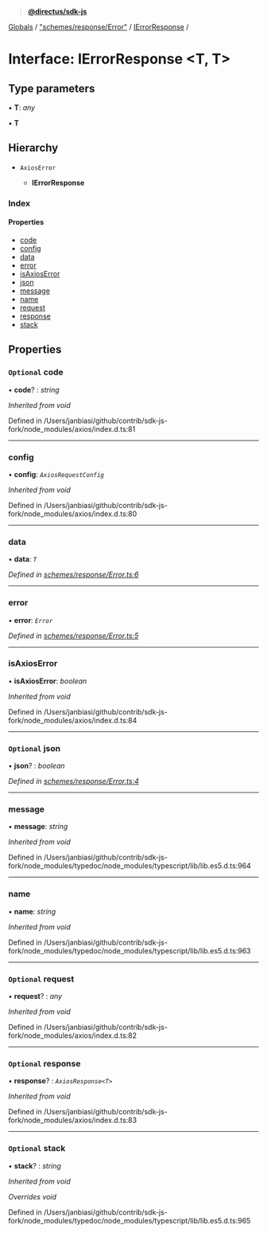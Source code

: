 > **[@directus/sdk-js](../README.md)**

[Globals](../README.md) / ["schemes/response/Error"](../modules/_schemes_response_error_.md) / [IErrorResponse](_schemes_response_error_.ierrorresponse.md) /

# Interface: IErrorResponse <**T, T**>

## Type parameters

▪ **T**: *any*

▪ **T**

## Hierarchy

* `AxiosError`

  * **IErrorResponse**

### Index

#### Properties

* [code](_schemes_response_error_.ierrorresponse.md#optional-code)
* [config](_schemes_response_error_.ierrorresponse.md#config)
* [data](_schemes_response_error_.ierrorresponse.md#data)
* [error](_schemes_response_error_.ierrorresponse.md#error)
* [isAxiosError](_schemes_response_error_.ierrorresponse.md#isaxioserror)
* [json](_schemes_response_error_.ierrorresponse.md#optional-json)
* [message](_schemes_response_error_.ierrorresponse.md#message)
* [name](_schemes_response_error_.ierrorresponse.md#name)
* [request](_schemes_response_error_.ierrorresponse.md#optional-request)
* [response](_schemes_response_error_.ierrorresponse.md#optional-response)
* [stack](_schemes_response_error_.ierrorresponse.md#optional-stack)

## Properties

### `Optional` code

• **code**? : *string*

*Inherited from void*

Defined in /Users/janbiasi/github/contrib/sdk-js-fork/node_modules/axios/index.d.ts:81

___

###  config

• **config**: *`AxiosRequestConfig`*

*Inherited from void*

Defined in /Users/janbiasi/github/contrib/sdk-js-fork/node_modules/axios/index.d.ts:80

___

###  data

• **data**: *`T`*

*Defined in [schemes/response/Error.ts:6](https://github.com/janbiasi/sdk-js/blob/6d04a0b/src/schemes/response/Error.ts#L6)*

___

###  error

• **error**: *`Error`*

*Defined in [schemes/response/Error.ts:5](https://github.com/janbiasi/sdk-js/blob/6d04a0b/src/schemes/response/Error.ts#L5)*

___

###  isAxiosError

• **isAxiosError**: *boolean*

*Inherited from void*

Defined in /Users/janbiasi/github/contrib/sdk-js-fork/node_modules/axios/index.d.ts:84

___

### `Optional` json

• **json**? : *boolean*

*Defined in [schemes/response/Error.ts:4](https://github.com/janbiasi/sdk-js/blob/6d04a0b/src/schemes/response/Error.ts#L4)*

___

###  message

• **message**: *string*

*Inherited from void*

Defined in /Users/janbiasi/github/contrib/sdk-js-fork/node_modules/typedoc/node_modules/typescript/lib/lib.es5.d.ts:964

___

###  name

• **name**: *string*

*Inherited from void*

Defined in /Users/janbiasi/github/contrib/sdk-js-fork/node_modules/typedoc/node_modules/typescript/lib/lib.es5.d.ts:963

___

### `Optional` request

• **request**? : *any*

*Inherited from void*

Defined in /Users/janbiasi/github/contrib/sdk-js-fork/node_modules/axios/index.d.ts:82

___

### `Optional` response

• **response**? : *`AxiosResponse<T>`*

*Inherited from void*

Defined in /Users/janbiasi/github/contrib/sdk-js-fork/node_modules/axios/index.d.ts:83

___

### `Optional` stack

• **stack**? : *string*

*Inherited from void*

*Overrides void*

Defined in /Users/janbiasi/github/contrib/sdk-js-fork/node_modules/typedoc/node_modules/typescript/lib/lib.es5.d.ts:965